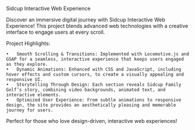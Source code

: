 Sidcup Interactive Web Experience

Discover an immersive digital journey with Sidcup Interactive Web Experience! This project blends advanced web technologies with a creative interface to engage users at every scroll.

Project Highlights:

	•	Smooth Scrolling & Transitions: Implemented with Locomotive.js and GSAP for a seamless, interactive experience that keeps users engaged as they explore.
	•	Dynamic Animations: Enhanced with CSS and JavaScript, including hover effects and custom cursors, to create a visually appealing and responsive UI.
	•	Storytelling Through Design: Each section reveals Sidcup Family Golf’s story, combining video backgrounds, animated text, and interactive elements.
	•	Optimized User Experience: From subtle animations to responsive design, the site provides an aesthetically pleasing and memorable journey for users.

Perfect for those who love design-driven, interactive web experiences!
